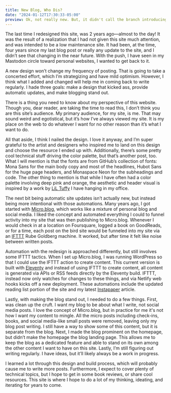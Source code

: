 ```yaml
---
title: New Blog, Who Dis?
date: "2024-01-12T17:30:33-05:00"
preview: Ok, not really new. But, it didn't call the branch introducing this new design <code>overhaul</code> for nothing. I have hopes, plans, and dreams for this site, and want to share.
---
```


The last time I redesigned this site, was 2 years ago—almost to the day! It was the result of a realization that I had not given this site much attention, and was intended to be a low maintenance site. It had been, at the time, four years since my last blog post or really any update to the site, and I didn’t see that changing in the near future. With the push, I have seen in my Mastodon circle toward personal websites, I wanted to get back to it.

A new design won’t change my frequency of posting. That is going to take a concerted effort, which I’m strategizing and have mild optimism. However, I think what I added and changed will help me in coming back to write regularly. I hade three goals: make a design that kicked ass, provide automatic updates, and make blogging stand out.

There is a thing you need to know about my perspective of this website. Though you, dear reader, are taking the time to read this, I don’t think you are this site’s audience. My primary audience, for my site, is me. That may sound weird and egotistical, but it’s how I’ve always viewed my site. It is my place on the web to do whatever I want for no other reason than it’s what I want to do.

All that aside, I think I nailed the design. I love it anyway, and I’m super grateful to the artist and designers who inspired me to land on this design and choose the resource I ended up with. Additionally, there’s some pretty cool technical stuff driving the color palette, but that’s another post, too. What I will mention is that the fonts are from GitHub’s collection of fonts: Mona Sans for the main body copy and most of the headlines, Hubot Sans for the huge page headers, and Monaspace Neon for the subheadings and code. The other thing to mention is that while I have often had a color palette involving deep pink and orange, the aesthetic and header visual is inspired by a work by [LiL Tuffy](https://www.lil-tuffy.com) I have hanging in my office.

The next bit being automatic site updates isn’t actually new, but instead being more intentional with those automations. Many years ago, I got started with [Micro.blog](https://micro.blog), which works like a mixture of personal blog and social media. I liked the concept and automated everything I could to funnel activity into my site that was then publishing to Micro.blog. Whenever I would check in at a location on Foursquare, logged a book on GoodReads, or for a time, each post on the bird site would be funneled into my site via an [IFTTT](https://ifttt.com) Rube Goldberg machine. It worked, but after time it felt like noise between written posts.

Automation with the redesign is approached differently, but still involves some IFTTT tactics. When I set up Micro.blog, I was running WordPress so that I could use the IFTTT action to create content. This current version is built with [Eleventy](https://11ty.dev) and instead of using IFTTT to create content, all content is generated via APIs or RSS feeds directly by the Eleventy build. IFTTT, instead now only watches for changes to these things, and via Netlify web hooks kicks off a new deployment. These automations include the updated reading list portion of the site and my latest [Instapaper](https://instapaper.com) article.

Lastly, with making the blog stand out, I needed to do a few things. First, was clean up the cruft. I want my blog to be about what I write, not social media posts. I love the concept of Micro.blog, but in practice for me it's not how I want my content to mingle. All the micro posts including check-ins, books, and social media-like small posts were removed, leaving only my blog post writing. I still have a way to show some of this content, but it is separate from the blog. Next, I made the blog prominent on the homepage, but didn’t make the homepage the blog landing page. This allows me to keep the blog as a dedicated feature and able to stand on its own among the other content I want to have on this site. Lastly, I’m still figuring out writing regularly. I have ideas, but it’ll likely always be a work in progress.

I learned a lot through this design and build process, which will probably cause me to write more posts. Furthermore, I expect to cover plenty of technical topics, but I hope to get in some book reviews, or share cool resources. This site is where I hope to do a lot of my thinking, ideating, and iterating for years to come.
